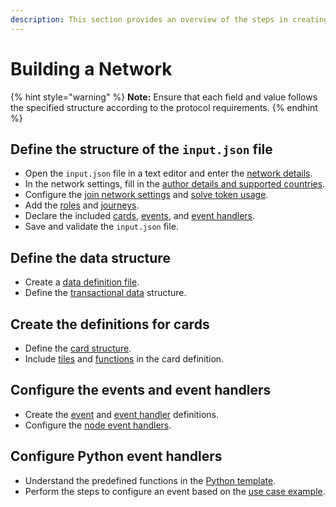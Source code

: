 ```yaml
---
description: This section provides an overview of the steps in creating a network.
---
```


# Building a Network

{% hint style="warning" %}
**Note:** Ensure that each field and value follows the specified structure according to the protocol requirements.
{% endhint %}

## Define the structure of the `input.json` file

* Open the `input.json` file in a text editor and enter the [network details](network-configuration.md#network-metadata).
* In the network settings, fill in the [author details and supported countries](network-configuration.md#author-details-and-countries).
* Configure the [join network settings](network-configuration.md#join-network-settings) and [solve token usage](network-configuration.md#solve-token-settings).
* Add the [roles](roles-and-journeys.md#roles) and [journeys](roles-and-journeys.md#journeys).
* Declare the included [cards](card-definitions/#cards), [events](events-and-event-handlers.md#events), and [event handlers](events-and-event-handlers.md#event-handlers).
* Save and validate the `input.json` file.

## Define the data structure

* Create a [data definition file](care-data-node.md#data-definition-file).
* Define the [transactional data](transactional-data.md) structure.

## Create the definitions for cards&#x20;

* Define the [card structure](card-definitions/#card-definition-structure).
* Include [tiles](card-definitions/tiles.md) and [functions](../../care.protocol-handbook/building-a-network/card-definitions/functions.md) in the card definition.

## Configure the events and event handlers

* Create the [event](events-and-event-handlers.md#events) and [event handler](events-and-event-handlers.md#event-handlers) definitions.
* Configure the [node event handlers](node-event-handlers.md).

## Configure Python event handlers

* Understand the predefined functions in the [Python template](python-event-handlers.md#python-event-handler-template).
* Perform the steps to configure an event based on the [use case example](python-event-handlers.md#use-case-example).

